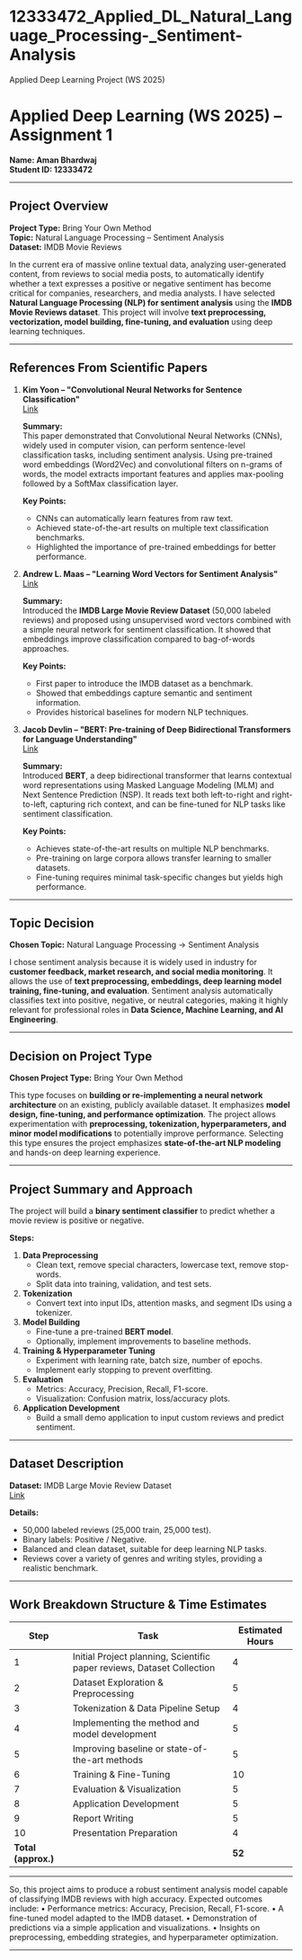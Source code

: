 # 12333472_Applied_DL_Natural_Language_Processing-_Sentiment-Analysis
Applied Deep Learning Project (WS 2025)

# Applied Deep Learning (WS 2025) – Assignment 1

**Name: Aman Bhardwaj**  
**Student ID: 12333472**  

---

## Project Overview

**Project Type:** Bring Your Own Method  
**Topic:** Natural Language Processing – Sentiment Analysis  
**Dataset:** IMDB Movie Reviews  

In the current era of massive online textual data, analyzing user-generated content, from reviews to social media posts, to automatically identify whether a text expresses a positive or negative sentiment has become critical for companies, researchers, and media analysts. I have selected **Natural Language Processing (NLP) for sentiment analysis** using the **IMDB Movie Reviews dataset**. This project will involve **text preprocessing, vectorization, model building, fine-tuning, and evaluation** using deep learning techniques.  

---

## References From Scientific Papers

1. **Kim Yoon – "Convolutional Neural Networks for Sentence Classification"**  
[Link](https://aclanthology.org/D14-1181.pdf)  

   **Summary:**  
   This paper demonstrated that Convolutional Neural Networks (CNNs), widely used in computer vision, can perform sentence-level classification tasks, including sentiment analysis. Using pre-trained word embeddings (Word2Vec) and convolutional filters on n-grams of words, the model extracts important features and applies max-pooling followed by a SoftMax classification layer.  

   **Key Points:**  
   - CNNs can automatically learn features from raw text.  
   - Achieved state-of-the-art results on multiple text classification benchmarks.  
   - Highlighted the importance of pre-trained embeddings for better performance.  

2. **Andrew L. Maas – "Learning Word Vectors for Sentiment Analysis"**  
[Link](https://aclanthology.org/P11-1015.pdf)  

   **Summary:**  
   Introduced the **IMDB Large Movie Review Dataset** (50,000 labeled reviews) and proposed using unsupervised word vectors combined with a simple neural network for sentiment classification. It showed that embeddings improve classification compared to bag-of-words approaches.  

   **Key Points:**  
   - First paper to introduce the IMDB dataset as a benchmark.  
   - Showed that embeddings capture semantic and sentiment information.  
   - Provides historical baselines for modern NLP techniques.  

3. **Jacob Devlin – "BERT: Pre-training of Deep Bidirectional Transformers for Language Understanding"**  
[Link](https://arxiv.org/abs/1810.04805)  

   **Summary:**  
   Introduced **BERT**, a deep bidirectional transformer that learns contextual word representations using Masked Language Modeling (MLM) and Next Sentence Prediction (NSP). It reads text both left-to-right and right-to-left, capturing rich context, and can be fine-tuned for NLP tasks like sentiment classification.  

   **Key Points:**  
   - Achieves state-of-the-art results on multiple NLP benchmarks.  
   - Pre-training on large corpora allows transfer learning to smaller datasets.  
   - Fine-tuning requires minimal task-specific changes but yields high performance.  

---

## Topic Decision

**Chosen Topic:** Natural Language Processing → Sentiment Analysis  

I chose sentiment analysis because it is widely used in industry for **customer feedback, market research, and social media monitoring**. It allows the use of **text preprocessing, embeddings, deep learning model training, fine-tuning, and evaluation**. Sentiment analysis automatically classifies text into positive, negative, or neutral categories, making it highly relevant for professional roles in **Data Science, Machine Learning, and AI Engineering**.  

---

## Decision on Project Type

**Chosen Project Type:** Bring Your Own Method  

This type focuses on **building or re-implementing a neural network architecture** on an existing, publicly available dataset. It emphasizes **model design, fine-tuning, and performance optimization**. The project allows experimentation with **preprocessing, tokenization, hyperparameters, and minor model modifications** to potentially improve performance. Selecting this type ensures the project emphasizes **state-of-the-art NLP modeling** and hands-on deep learning experience.  

---

## Project Summary and Approach

The project will build a **binary sentiment classifier** to predict whether a movie review is positive or negative.  

**Steps:**  
1. **Data Preprocessing**  
   - Clean text, remove special characters, lowercase text, remove stop-words.  
   - Split data into training, validation, and test sets.  
2. **Tokenization**  
   - Convert text into input IDs, attention masks, and segment IDs using a tokenizer.  
3. **Model Building**  
   - Fine-tune a pre-trained **BERT model**.  
   - Optionally, implement improvements to baseline methods.  
4. **Training & Hyperparameter Tuning**  
   - Experiment with learning rate, batch size, number of epochs.  
   - Implement early stopping to prevent overfitting.  
5. **Evaluation**  
   - Metrics: Accuracy, Precision, Recall, F1-score.  
   - Visualization: Confusion matrix, loss/accuracy plots.  
6. **Application Development**  
   - Build a small demo application to input custom reviews and predict sentiment.  

---

## Dataset Description

**Dataset:** IMDB Large Movie Review Dataset  
[Link](https://www.kaggle.com/datasets/lakshmi25npathi/imdb-dataset-of-50k-movie-reviews)  

**Details:**  
- 50,000 labeled reviews (25,000 train, 25,000 test).  
- Binary labels: Positive / Negative.  
- Balanced and clean dataset, suitable for deep learning NLP tasks.  
- Reviews cover a variety of genres and writing styles, providing a realistic benchmark.  

---

## Work Breakdown Structure & Time Estimates

| Step | Task | Estimated Hours |
|------|------|----------------|
| 1 | Initial Project planning, Scientific paper reviews, Dataset Collection | 4 |
| 2 | Dataset Exploration & Preprocessing | 5 |
| 3 | Tokenization & Data Pipeline Setup | 4 |
| 4 | Implementing the method and model development | 5 |
| 5 | Improving baseline or state-of-the-art methods | 5 |
| 6 | Training & Fine-Tuning | 10 |
| 7 | Evaluation & Visualization | 5 |
| 8 | Application Development | 5 |
| 9 | Report Writing | 5 |
| 10 | Presentation Preparation | 4 |
| **Total (approx.)** |  | **52** |

---

So, this project aims to produce a robust sentiment analysis model capable of classifying IMDB reviews with high accuracy. Expected outcomes include:
•	Performance metrics: Accuracy, Precision, Recall, F1-score.
•	A fine-tuned model adapted to the IMDB dataset.
•	Demonstration of predictions via a simple application and visualizations.
•	Insights on preprocessing, embedding strategies, and hyperparameter optimization.


---
